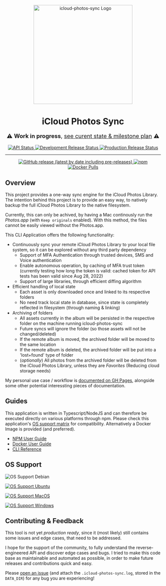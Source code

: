 <p align="center">
  <a href="https://steilerdev.github.io/icloud-photos-sync/">
    <img alt="icloud-photos-sync Logo" height="320px" src="https://steilerdev.github.io/icloud-photos-sync/assets/icloud-photos-sync-open-graph.png">
  </a>
</p>

<h1 align="center"><strong>iCloud Photos Sync</strong></h1>
<p align="center" style="font-size:130%;">
  ⚠️ <strong>Work in progress</strong>, <a href="https://steilerdev.github.io/icloud-photos-sync/dev/milestone-plan/">see curent state &amp; milestone plan</a> ⚠️
</p>

<p align="center">
  <a href="https://github.com/steilerDev/icloud-photos-sync/actions/workflows/api-test.yml">
    <img alt="API Status" src="https://img.shields.io/github/workflow/status/steilerDev/icloud-photos-sync/API%20Test?label=API%20Status&amp;style=for-the-badge">
  </a>
  <a href="https://github.com/steilerDev/icloud-photos-sync/actions/workflows/dev-release.yml">
    <img alt="Development Release Status" src="https://img.shields.io/github/workflow/status/steilerDev/icloud-photos-sync/Development%20Release?label=Dev%20Release&amp;style=for-the-badge">
  </a>
  <a href="https://github.com/steilerDev/icloud-photos-sync/actions/workflows/prod-release.yml">
    <img alt="Production Release Status" src="https://img.shields.io/github/workflow/status/steilerDev/icloud-photos-sync/Production%20Release?label=Prod%20Release&amp;style=for-the-badge">
  </a>
</p>
<hr>
<p align="center">
  <a href="https://github.com/steilerDev/icloud-photos-sync/releases">
    <img alt="GitHub release (latest by date including pre-releases)" src="https://img.shields.io/github/v/release/steilerdev/icloud-photos-sync?include_prereleases&amp;style=for-the-badge">
  </a>
  <a href="https://www.npmjs.com/package/icloud-photos-sync">
    <img alt="npm" src="https://img.shields.io/npm/dm/icloud-photos-sync?label=npm%20downloads&amp;style=for-the-badge">
  </a>
  <a href="https://hub.docker.com/r/steilerdev/icloud-photos-sync">
    <img alt="Docker Pulls" src="https://img.shields.io/docker/pulls/steilerdev/icloud-photos-sync?style=for-the-badge">
  </a>
</p>

  
## Overview
This project provides a one-way sync engine for the iCloud Photos Library. The intention behind this project is to provide an easy way, to natively backup the full iCloud Photos Library to the native filesystem.

Currently, this can only be achived, by having a Mac continously run the *Photos.app* (with `Keep originals` enabled). With this method, the files cannot be easily viewed without the Photos.app.

This CLI Application offers the following functionality:

  - Continuously sync your remote iCloud Photos Library to your local file system, so it can be explored without any third party dependency
    - Support of MFA Authentication through trusted devices, SMS and Voice authentication
    - Enable autonomous operation, by caching of MFA trust token (currently testing how long the token is valid: cached token for API tests has been valid since Aug 28, 2022)
    - Support of large libraries, through efficient diffing algorithm
  - Efficient handling of local state
    - Each asset is only downloaded once and linked to its respective folders
    - No need track local state in database, since state is completely reflected in filesystem (through naming & linking)
  - Archiving of folders
    - All assets currently in the album will be persisted in the respective folder on the machine running icloud-photos-sync
    - Future syncs will ignore the folder (so those assets will not be changed/deleted)
    - If the remote album is moved, the archived folder will be moved to the same location
    - If the remote album is deleted, the archived folder will be put into a 'lost+found' type of folder
    - (*optionally*) All photos from the archived folder will be deleted from the iCloud Photos Library, unless they are *Favorites* (Reducing cloud storage needs)

My personal use case / workflow is [documented on GH Pages](https://steilerdev.github.io/icloud-photos-sync/dev/motivation/), alongside some other potential interessting pieces of documentation.

## Guides
This application is written in Typescript/NodeJS and can therefore be executed directly on various platforms through npm. Please check this application's [OS support matrix](#os-support) for compatibility. Alternatively a Docker Image is provided (and preferred).

  - [NPM User Guide](https://steilerdev.github.io/icloud-photos-sync/user-guides/npm/)
  - [Docker User Guide](https://steilerdev.github.io/icloud-photos-sync/user-guides/docker/)
  - [CLI Reference](https://steilerdev.github.io/icloud-photos-sync/user-guides/cli/)

## OS Support
![OS Support Debian](https://img.shields.io/static/v1?label=Debian-11&message=Dev%20Platform&color=informational&style=for-the-badge)

[![OS Support Ubuntu](https://img.shields.io/static/v1?label=Ubuntu-latest&message=Unit%20Test&color=success&style=for-the-badge)](https://github.com/actions/runner-images#available-images)

[![OS Support MacOS](https://img.shields.io/static/v1?label=MacOS-latest&message=Unit%20Test&color=success&style=for-the-badge)](https://github.com/actions/runner-images#available-images)

[![OS Support Windows](https://img.shields.io/static/v1?label=Windows-latest&message=Not%20planned&color=inactive&style=for-the-badge)](https://github.com/actions/runner-images#available-images)

## Contributing & Feedback
This tool is not yet *production ready*, since it (most likely) still contains some issues and edge cases, that need to be addressed.

I hope for the support of the community, to fully understand the reverse-engineered API and discover edge cases and bugs. I tried to make this code base as maintainable and automated as possible, in order to make future releases and contributions quick and easy.

Please [open an issue](https://github.com/steilerDev/icloud-photos-sync/issues/new) (and attach the `.icloud-photos-sync.log`, stored in the `DATA_DIR`) for any bug you are experiencing!